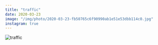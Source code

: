 ```yaml
---
title: "traffic"
date: 2020-03-23
image: "/img/photo/2020-03-23-fb50765c6f90990ab1e51e53dbb114c0.jpg"
instagram: true
---
```


![traffic](/img/photo/2020-03-23-fb50765c6f90990ab1e51e53dbb114c0.jpg)
